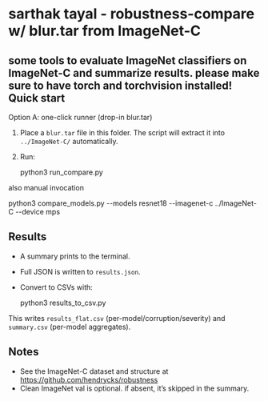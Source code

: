 # sarthak tayal - robustness-compare w/ blur.tar from ImageNet-C
some tools to evaluate ImageNet classifiers on ImageNet-C and summarize results.
please make sure to have torch and torchvision installed!
Quick start
-----------

Option A: one-click runner (drop-in blur.tar)

1) Place a `blur.tar` file in this folder. The script will extract it into `../ImageNet-C/` automatically.
2) Run:

   python3 run_compare.py

also manual invocation

   python3 compare_models.py --models resnet18 --imagenet-c ../ImageNet-C --device mps

Results
-------
- A summary prints to the terminal.
- Full JSON is written to `results.json`.
- Convert to CSVs with:

   python3 results_to_csv.py

This writes `results_flat.csv` (per-model/corruption/severity) and `summary.csv` (per-model aggregates).

Notes
-----
- See the ImageNet-C dataset and structure at https://github.com/hendrycks/robustness
- Clean ImageNet val is optional. if absent, it’s skipped in the summary.
